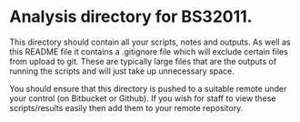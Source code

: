 # Analysis directory for BS32011.

This directory should contain all your scripts, notes and outputs. 
As well as this README file it contains a .gitignore file which will 
exclude certain files from upload to git. These are typically large files 
that are the outputs of running the scripts and will just take up unnecessary space.

You should ensure that this directory is pushed to a suitable remote under your control (on Bitbucket or Github).
If you wish for staff to view these scripts/results easily then add them to your remote repository.


